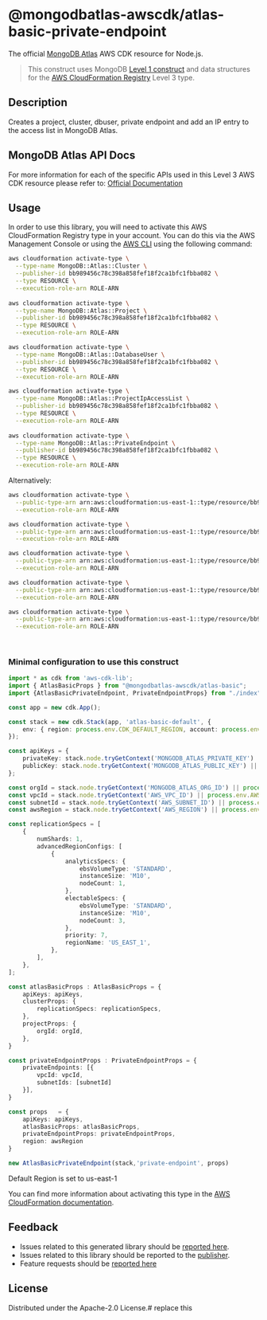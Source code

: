 # @mongodbatlas-awscdk/atlas-basic-private-endpoint

The official [MongoDB Atlas](https://www.mongodb.com/) AWS CDK resource for Node.js.

> This construct uses MongoDB [Level 1 construct](https://constructs.dev/search?q=&offset=0&tags=mongodb-published) and data structures for the [AWS CloudFormation Registry] Level 3 type.

[L1 construct]: https://docs.aws.amazon.com/cdk/latest/guide/constructs.html
[AWS CloudFormation Registry]: https://docs.aws.amazon.com/AWSCloudFormation/latest/UserGuide/registry.html

## Description

Creates a project, cluster, dbuser, private endpoint and add an IP entry to the access list in MongoDB Atlas.


## MongoDB Atlas API Docs

For more information for each of the specific APIs used in this Level 3 AWS CDK resource please refer to: [Official Documentation](https://www.mongodb.com/docs/atlas/reference/api-resources-spec)

## Usage

In order to use this library, you will need to activate this AWS CloudFormation Registry type in your account. You can do this via the AWS Management Console or using the [AWS CLI](https://aws.amazon.com/cli/) using the following command:

```sh
aws cloudformation activate-type \
  --type-name MongoDB::Atlas::Cluster \
  --publisher-id bb989456c78c398a858fef18f2ca1bfc1fbba082 \
  --type RESOURCE \
  --execution-role-arn ROLE-ARN
  
aws cloudformation activate-type \
  --type-name MongoDB::Atlas::Project \
  --publisher-id bb989456c78c398a858fef18f2ca1bfc1fbba082 \
  --type RESOURCE \
  --execution-role-arn ROLE-ARN

aws cloudformation activate-type \
  --type-name MongoDB::Atlas::DatabaseUser \
  --publisher-id bb989456c78c398a858fef18f2ca1bfc1fbba082 \
  --type RESOURCE \
  --execution-role-arn ROLE-ARN  

aws cloudformation activate-type \
  --type-name MongoDB::Atlas::ProjectIpAccessList \
  --publisher-id bb989456c78c398a858fef18f2ca1bfc1fbba082 \
  --type RESOURCE \
  --execution-role-arn ROLE-ARN  
  
aws cloudformation activate-type \
  --type-name MongoDB::Atlas::PrivateEndpoint \
  --publisher-id bb989456c78c398a858fef18f2ca1bfc1fbba082 \
  --type RESOURCE \
  --execution-role-arn ROLE-ARN
```
Alternatively:

```sh
aws cloudformation activate-type \
  --public-type-arn arn:aws:cloudformation:us-east-1::type/resource/bb989456c78c398a858fef18f2ca1bfc1fbba082/MongoDB-Atlas-Cluster \
  --execution-role-arn ROLE-ARN

aws cloudformation activate-type \
  --public-type-arn arn:aws:cloudformation:us-east-1::type/resource/bb989456c78c398a858fef18f2ca1bfc1fbba082/MongoDB-Atlas-Project \
  --execution-role-arn ROLE-ARN  

aws cloudformation activate-type \
  --public-type-arn arn:aws:cloudformation:us-east-1::type/resource/bb989456c78c398a858fef18f2ca1bfc1fbba082/MongoDB-Atlas-DatabaseUser \
  --execution-role-arn ROLE-ARN

aws cloudformation activate-type \
  --public-type-arn arn:aws:cloudformation:us-east-1::type/resource/bb989456c78c398a858fef18f2ca1bfc1fbba082/MongoDB-Atlas-ProjectIpAccessList \
  --execution-role-arn ROLE-ARN

aws cloudformation activate-type \
  --public-type-arn arn:aws:cloudformation:us-east-1::type/resource/bb989456c78c398a858fef18f2ca1bfc1fbba082/MongoDB-Atlas-PrivateEndpoint \
  --execution-role-arn ROLE-ARN  
  
    
```

### Minimal configuration to use this construct

```typescript
import * as cdk from 'aws-cdk-lib';
import { AtlasBasicProps } from "@mongodbatlas-awscdk/atlas-basic";
import {AtlasBasicPrivateEndpoint, PrivateEndpointProps} from "./index";

const app = new cdk.App();

const stack = new cdk.Stack(app, 'atlas-basic-default', {
    env: { region: process.env.CDK_DEFAULT_REGION, account: process.env.CDK_DEFAULT_ACCOUNT },
});

const apiKeys = {
    privateKey: stack.node.tryGetContext('MONGODB_ATLAS_PRIVATE_KEY') || process.env.MONGODB_ATLAS_PRIVATE_KEY,
    publicKey: stack.node.tryGetContext('MONGODB_ATLAS_PUBLIC_KEY') || process.env.MONGODB_ATLAS_PUBLIC_KEY,
};

const orgId = stack.node.tryGetContext('MONGODB_ATLAS_ORG_ID') || process.env.MONGODB_ATLAS_ORG_ID;
const vpcId = stack.node.tryGetContext('AWS_VPC_ID') || process.env.AWS_VPC_ID;
const subnetId = stack.node.tryGetContext('AWS_SUBNET_ID') || process.env.AWS_SUBNET_ID;
const awsRegion = stack.node.tryGetContext('AWS_REGION') || process.env.AWS_REGION;

const replicationSpecs = [
    {
        numShards: 1,
        advancedRegionConfigs: [
            {
                analyticsSpecs: {
                    ebsVolumeType: 'STANDARD',
                    instanceSize: 'M10',
                    nodeCount: 1,
                },
                electableSpecs: {
                    ebsVolumeType: 'STANDARD',
                    instanceSize: 'M10',
                    nodeCount: 3,
                },
                priority: 7,
                regionName: 'US_EAST_1',
            },
        ],
    },
];

const atlasBasicProps : AtlasBasicProps = {
    apiKeys: apiKeys,
    clusterProps: {
        replicationSpecs: replicationSpecs,
    },
    projectProps: {
        orgId: orgId,
    },
}

const privateEndpointProps : PrivateEndpointProps = {
    privateEndpoints: [{
        vpcId: vpcId,
        subnetIds: [subnetId]
    }],
}

const props   = {
    apiKeys: apiKeys,
    atlasBasicProps: atlasBasicProps,
    privateEndpointProps: privateEndpointProps,
    region: awsRegion
}

new AtlasBasicPrivateEndpoint(stack,'private-endpoint', props)
```

Default Region is set to us-east-1

You can find more information about activating this type in the [AWS CloudFormation documentation](https://docs.aws.amazon.com/AWSCloudFormation/latest/UserGuide/registry-public.html).

## Feedback

* Issues related to this generated library should be [reported here](https://github.com/cdklabs/cdk-cloudformation/issues/new?title=Issue+with+%40cdk-cloudformation%2Fmongodb-atlas-cluster+v1.0.0).
* Issues related to this library should be reported to the [publisher](https://github.com/mongodb/mongodbatlas-cloudformation-resources/issues).
* Feature requests should be [reported here](https://feedback.mongodb.com/forums/924145-atlas?category_id=392596)

[cdklabs/cdk-cloudformation]: https://github.com/cdklabs/cdk-cloudformation

## License

Distributed under the Apache-2.0 License.# replace this
